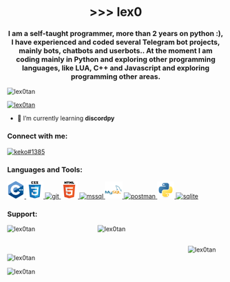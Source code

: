 <h1 align="center">>>> lex0</h1>
<h3 align="center">I am a self-taught programmer, more than 2 years on python :), I have experienced and coded several Telegram bot projects, mainly bots, chatbots and userbots.. At the moment I am coding mainly in Python and exploring other programming languages, like LUA, C++ and Javascript and exploring programming other areas.</h3>

<p align="left"> <img src="https://komarev.com/ghpvc/?username=lex0tan&label=Profile%20views&color=0e75b6&style=flat" alt="lex0tan" /> </p>

<p align="left"> <a href="https://github.com/ryo-ma/github-profile-trophy"><img src="https://github-profile-trophy.vercel.app/?username=lex0tan" alt="lex0tan" /></a> </p>

- 🌱 I’m currently learning **discordpy**

<h3 align="left">Connect with me:</h3>
<p align="left">
<a href="https://discord.gg/keko#1385" target="blank"><img align="center" src="https://raw.githubusercontent.com/rahuldkjain/github-profile-readme-generator/master/src/images/icons/Social/discord.svg" alt="keko#1385" height="30" width="40" /></a>
</p>

<h3 align="left">Languages and Tools:</h3>
<p align="left"> <a href="https://www.w3schools.com/cpp/" target="_blank" rel="noreferrer"> <img src="https://raw.githubusercontent.com/devicons/devicon/master/icons/cplusplus/cplusplus-original.svg" alt="cplusplus" width="40" height="40"/> </a> <a href="https://www.w3schools.com/css/" target="_blank" rel="noreferrer"> <img src="https://raw.githubusercontent.com/devicons/devicon/master/icons/css3/css3-original-wordmark.svg" alt="css3" width="40" height="40"/> </a> <a href="https://git-scm.com/" target="_blank" rel="noreferrer"> <img src="https://www.vectorlogo.zone/logos/git-scm/git-scm-icon.svg" alt="git" width="40" height="40"/> </a> <a href="https://www.w3.org/html/" target="_blank" rel="noreferrer"> <img src="https://raw.githubusercontent.com/devicons/devicon/master/icons/html5/html5-original-wordmark.svg" alt="html5" width="40" height="40"/> </a> <a href="https://www.microsoft.com/en-us/sql-server" target="_blank" rel="noreferrer"> <img src="https://www.svgrepo.com/show/303229/microsoft-sql-server-logo.svg" alt="mssql" width="40" height="40"/> </a> <a href="https://www.mysql.com/" target="_blank" rel="noreferrer"> <img src="https://raw.githubusercontent.com/devicons/devicon/master/icons/mysql/mysql-original-wordmark.svg" alt="mysql" width="40" height="40"/> </a> <a href="https://postman.com" target="_blank" rel="noreferrer"> <img src="https://www.vectorlogo.zone/logos/getpostman/getpostman-icon.svg" alt="postman" width="40" height="40"/> </a> <a href="https://www.python.org" target="_blank" rel="noreferrer"> <img src="https://raw.githubusercontent.com/devicons/devicon/master/icons/python/python-original.svg" alt="python" width="40" height="40"/> </a> <a href="https://www.sqlite.org/" target="_blank" rel="noreferrer"> <img src="https://www.vectorlogo.zone/logos/sqlite/sqlite-icon.svg" alt="sqlite" width="40" height="40"/> </a> </p>

<h3 align="left">Support:</h3>
<p><a href="https://www.buymeacoffee.com/lex0tan"> <img align="left" src="https://cdn.buymeacoffee.com/buttons/v2/default-yellow.png" height="50" width="210" alt="lex0tan" /></a><a href="https://ko-fi.com/lex0tan"> <img align="left" src="https://cdn.ko-fi.com/cdn/kofi3.png?v=3" height="50" width="210" alt="lex0tan" /></a></p><br><br>

<p><img align="left" src="https://github-readme-stats.vercel.app/api/top-langs?username=lex0tan&show_icons=true&locale=en&layout=compact" alt="lex0tan" /></p>

<p>&nbsp;<img align="center" src="https://github-readme-stats.vercel.app/api?username=lex0tan&show_icons=true&locale=en" alt="lex0tan" /></p>

<p><img align="center" src="https://github-readme-streak-stats.herokuapp.com/?user=lex0tan&" alt="lex0tan" /></p>
